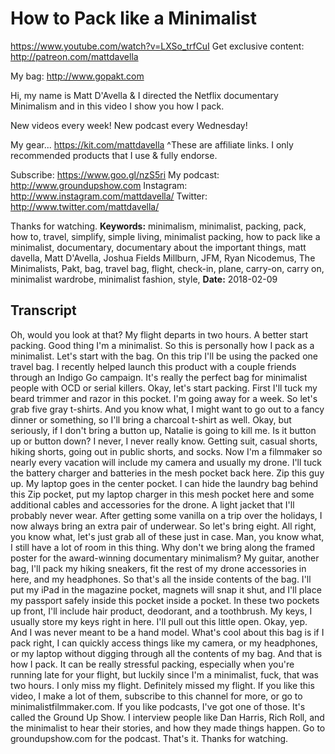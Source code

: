 # How to Pack like a Minimalist
https://www.youtube.com/watch?v=LXSo_trfCuI
Get exclusive content:  http://patreon.com/mattdavella

My bag: http://www.gopakt.com

Hi, my name is Matt D'Avella & I directed the Netflix documentary Minimalism and in this video I show you how I pack.

New videos every week! New podcast every Wednesday!

My gear... https://kit.com/mattdavella
^These are affiliate links. I only recommended products that I use & fully endorse.

Subscribe:  https://www.goo.gl/nzS5ri
My podcast:  http://www.groundupshow.com
Instagram:  http://www.instagram.com/mattdavella/
Twitter:  http://www.twitter.com/mattdavella/

Thanks for watching.
**Keywords:** minimalism, minimalist, packing, pack, how to, travel, simplify, simple living, minimalist packing, how to pack like a minimalist, documentary, documentary about the important things, matt davella, Matt D'Avella, Joshua Fields Millburn, JFM, Ryan Nicodemus, The Minimalists, Pakt, bag, travel bag, flight, check-in, plane, carry-on, carry on, minimalist wardrobe, minimalist fashion, style, 
**Date:** 2018-02-09

## Transcript
 Oh, would you look at that? My flight departs in two hours. A better start packing. Good thing I'm a minimalist. So this is personally how I pack as a minimalist. Let's start with the bag. On this trip I'll be using the packed one travel bag. I recently helped launch this product with a couple friends through an Indigo Go campaign. It's really the perfect bag for minimalist people with OCD or serial killers. Okay, let's start packing. First I'll tuck my beard trimmer and razor in this pocket. I'm going away for a week. So let's grab five gray t-shirts. And you know what, I might want to go out to a fancy dinner or something, so I'll bring a charcoal t-shirt as well. Okay, but seriously, if I don't bring a button up, Natalie is going to kill me. Is it button up or button down? I never, I never really know. Getting suit, casual shorts, hiking shorts, going out in public shorts, and socks. Now I'm a filmmaker so nearly every vacation will include my camera and usually my drone. I'll tuck the battery charger and batteries in the mesh pocket back here. Zip this guy up. My laptop goes in the center pocket. I can hide the laundry bag behind this Zip pocket, put my laptop charger in this mesh pocket here and some additional cables and accessories for the drone. A light jacket that I'll probably never wear. After getting some vanilla on a trip over the holidays, I now always bring an extra pair of underwear. So let's bring eight. All right, you know what, let's just grab all of these just in case. Man, you know what, I still have a lot of room in this thing. Why don't we bring along the framed poster for the award-winning documentary minimalism? My guitar, another bag, I'll pack my hiking sneakers, fit the rest of my drone accessories in here, and my headphones. So that's all the inside contents of the bag. I'll put my iPad in the magazine pocket, magnets will snap it shut, and I'll place my passport safely inside this pocket inside a pocket. In these two pockets up front, I'll include hair product, deodorant, and a toothbrush. My keys, I usually store my keys right in here. I'll pull out this little open. Okay, yep. And I was never meant to be a hand model. What's cool about this bag is if I pack right, I can quickly access things like my camera, or my headphones, or my laptop without digging through all the contents of my bag. And that is how I pack. It can be really stressful packing, especially when you're running late for your flight, but luckily since I'm a minimalist, fuck, that was two hours. I only miss my flight. Definitely missed my flight. If you like this video, I make a lot of them, subscribe to this channel for more, or go to minimalistfilmmaker.com. If you like podcasts, I've got one of those. It's called the Ground Up Show. I interview people like Dan Harris, Rich Roll, and the minimalist to hear their stories, and how they made things happen. Go to groundupshow.com for the podcast. That's it. Thanks for watching.
